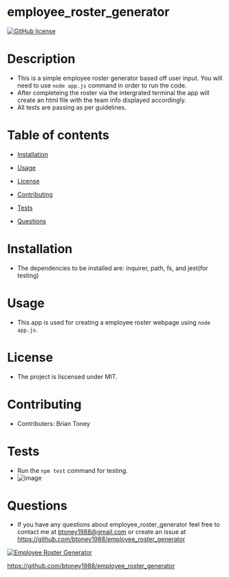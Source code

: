 # employee_roster_generator

[![GitHub license](https://img.shields.io/badge/license-MIT-blue.svg)](https://github.com/btoney1988/employee_roster_generator)

# Description
 - This is a simple employee roster generator based off user input. You will need to use `node app.js` command in order to run the code.
 - After completeing the roster via the intergrated terminal the app will create an html file with the team info displayed accordingly.
 - All tests are passing as per guidelines.

# Table of contents

* [Installation](#installation)

* [Usage](#usage)

* [License](#license)

* [Contributing](#contributing)

* [Tests](#tests)

* [Questions](#questions)

# Installation
 - The dependencies to be installed are: inquirer, path, fs, and jest(for testing)

# Usage
 - This app is used for creating a employee roster webpage using `node app.js`.

# License
 - The project is liscensed under MIT.

# Contributing
 - Contributers: Brian Toney

# Tests
 - Run the `npm test` command for testing.
 - ![image](https://user-images.githubusercontent.com/68873509/96766939-d5111780-13a9-11eb-8c30-212f3a08d85b.png)


# Questions
 - If you have any questions about employee_roster_generator feel free to contact me at btoney1988@gmail.com or create an issue at https://github.com/btoney1988/employee_roster_generator
 
 [![Employee Roster Generator](https://user-images.githubusercontent.com/68873509/96767123-13a6d200-13aa-11eb-9a12-df6490318d08.png)](video "Employee Roster Generator")

 https://github.com/btoney1988/employee_roster_generator
